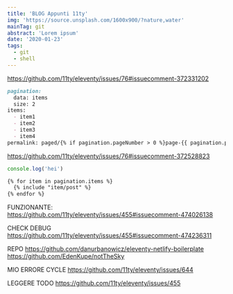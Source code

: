 ```yaml
---
title: 'BLOG Appunti 11ty'
img: 'https://source.unsplash.com/1600x900/?nature,water'
mainTag: git
abstract: 'Lorem ipsum'
date: '2020-01-23'
tags:
  - git
  - shell
---
```


https://github.com/11ty/eleventy/issues/76#issuecomment-372331202

```md
pagination:
  data: items
  size: 2
items:
  - item1
  - item2
  - item3
  - item4
permalink: paged/{% if pagination.pageNumber > 0 %}page-{{ pagination.pageNumber }}/{% endif %}index.html
```

https://github.com/11ty/eleventy/issues/76#issuecomment-372528823

```javascript
console.log('hei')
```

```md
{% for item in pagination.items %}
  {% include "item/post" %}
{% endfor %}
```

FUNZIONANTE: https://github.com/11ty/eleventy/issues/455#issuecomment-474026138

CHECK DEBUG
https://github.com/11ty/eleventy/issues/455#issuecomment-474236311

REPO
https://github.com/danurbanowicz/eleventy-netlify-boilerplate
https://github.com/EdenKupe/notTheSky

MIO ERRORE CYCLE
https://github.com/11ty/eleventy/issues/644

LEGGERE TODO
https://github.com/11ty/eleventy/issues/455

